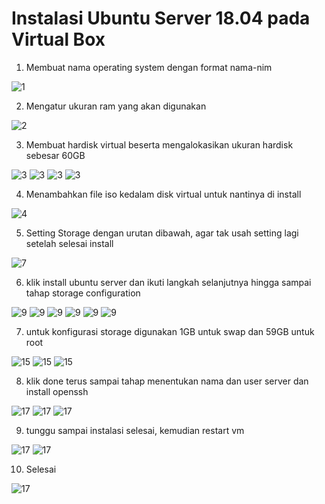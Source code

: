# Instalasi Ubuntu Server 18.04 pada Virtual Box

1. Membuat nama operating system dengan format nama-nim

![1](assets/01.PNG)

2. Mengatur ukuran ram yang akan digunakan

![2](assets/02.PNG)

3. Membuat hardisk virtual beserta mengalokasikan ukuran hardisk sebesar 60GB

![3](assets/03.PNG)
![3](assets/04.PNG)
![3](assets/05.PNG)
![3](assets/06.PNG)

4. Menambahkan file iso kedalam disk virtual untuk nantinya di install 

![4](assets/07.png)

5. Setting Storage dengan urutan dibawah, agar tak usah setting lagi setelah selesai install

![7](assets/08.PNG)

6. klik install ubuntu server dan ikuti langkah selanjutnya hingga sampai tahap storage configuration

![9](assets/09.PNG)
![9](assets/10.PNG)
![9](assets/11.PNG)
![9](assets/12.PNG)
![9](assets/13.PNG)
![9](../assets/14.PNG)

7. untuk konfigurasi storage digunakan 1GB untuk swap dan 59GB untuk root

![15](assets/15.PNG)
![15](assets/16.PNG)
![15](assets/17.PNG)

8. klik done terus sampai tahap menentukan nama dan user server dan install openssh

![17](assets/18.PNG)
![17](assets/19.PNG)
![17](assets/20.PNG)

9. tunggu sampai instalasi selesai, kemudian restart vm

![17](assets/21.PNG)
![17](assets/22.PNG)

10. Selesai

![17](assets/23.PNG)